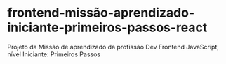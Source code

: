# frontend-missão-aprendizado-iniciante-primeiros-passos-react
Projeto da Missão de aprendizado da profissão Dev Frontend JavaScript, nível Iniciante: Primeiros Passos
